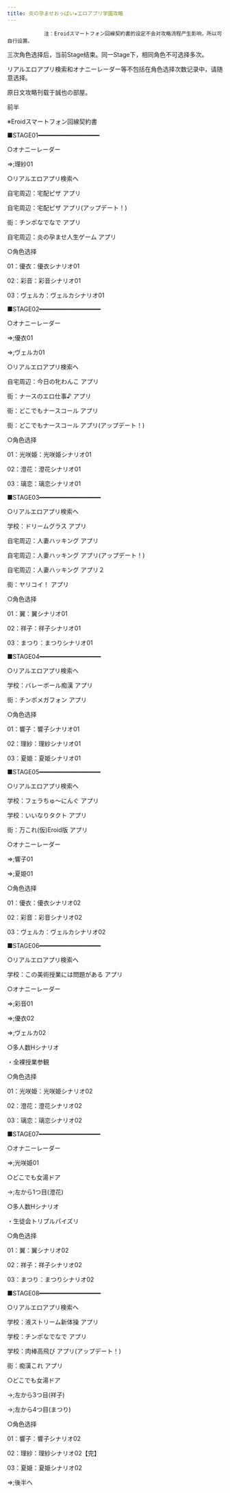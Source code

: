 ```yaml
---
title: 炎の孕ませおっぱい★エロアプリ学園攻略
---
```


                注：Eroidスマートフォン回線契約書的设定不会对攻略流程产生影响，所以可自行设置。

三次角色选择后，当前Stage结束。同一Stage下，相同角色不可选择多次。

リアルエロアプリ検索和オナニーレーダー等不包括在角色选择次数记录中，请随意选择。

原日文攻略刊载于誠也の部屋。



前半



※Eroidスマートフォン回線契約書

■STAGE01━━━━━━━━━━━━━━━━━

○オナニーレーダー

⇒;理紗01



○リアルエロアプリ検索へ

自宅周辺：宅配ピザ アプリ

自宅周辺：宅配ピザ アプリ(アップデート！)

街：チンポなでなで アプリ

自宅周辺：炎の孕ませ人生ゲーム アプリ



○角色选择

01：優衣：優衣シナリオ01

02：彩音：彩音シナリオ01

03：ヴェルカ：ヴェルカシナリオ01



■STAGE02━━━━━━━━━━━━━━━━━

○オナニーレーダー

⇒;優衣01

⇒;ヴェルカ01



○リアルエロアプリ検索へ

自宅周辺：今日の牝わんこ アプリ

街：ナースのエロ仕事♪ アプリ

街：どこでもナースコール アプリ

街：どこでもナースコール アプリ(アップデート！)



○角色选择

01：光咲姫：光咲姫シナリオ01

02：澄花：澄花シナリオ01

03：璃恋：璃恋シナリオ01



■STAGE03━━━━━━━━━━━━━━━━━

○リアルエロアプリ検索へ

学校：ドリームグラス アプリ

自宅周辺：人妻ハッキング アプリ

自宅周辺：人妻ハッキング アプリ(アップデート！)

自宅周辺：人妻ハッキング アプリ２

街：ヤリコイ！ アプリ



○角色选择

01：翼：翼シナリオ01

02：祥子：祥子シナリオ01

03：まつり：まつりシナリオ01



■STAGE04━━━━━━━━━━━━━━━━━

○リアルエロアプリ検索へ

学校：バレーボール痴漢 アプリ

街：チンポメガフォン アプリ



○角色选择

01：響子：響子シナリオ01

02：理紗：理紗シナリオ01

03：夏姫：夏姫シナリオ01



■STAGE05━━━━━━━━━━━━━━━━━

○リアルエロアプリ検索へ

学校：フェラちゅ～にんぐ アプリ

学校：いいなりタクト アプリ

街：万これ(仮)Eroid版 アプリ



○オナニーレーダー

⇒;響子01

⇒;夏姫01



○角色选择

01：優衣：優衣シナリオ02

02：彩音：彩音シナリオ02

03：ヴェルカ：ヴェルカシナリオ02



■STAGE06━━━━━━━━━━━━━━━━━

○リアルエロアプリ検索へ

学校：この美術授業には問題がある アプリ



○オナニーレーダー

⇒;彩音01

⇒;優衣02

⇒;ヴェルカ02



○多人数Hシナリオ

・全裸授業参観



○角色选择

01：光咲姫：光咲姫シナリオ02

02：澄花：澄花シナリオ02

03：璃恋：璃恋シナリオ02



■STAGE07━━━━━━━━━━━━━━━━━

○オナニーレーダー

⇒;光咲姫01



○どこでも女湯ドア

→;左から1つ目(澄花)



○多人数Hシナリオ

・生徒会トリプルパイズリ



○角色选择

01：翼：翼シナリオ02

02：祥子：祥子シナリオ02

03：まつり：まつりシナリオ02



■STAGE08━━━━━━━━━━━━━━━━━

○リアルエロアプリ検索へ

学校：液ストリーム新体操 アプリ

学校：チンポなでなで アプリ

学校：肉棒高飛び アプリ(アップデート！)

街：痴漢これ アプリ



○どこでも女湯ドア

→;左から3つ目(祥子)

→;左から4つ目(まつり)



○角色选择

01：響子：響子シナリオ02

02：理紗：理紗シナリオ02【完】

03：夏姫：夏姫シナリオ02



⇒;後半へ




              
